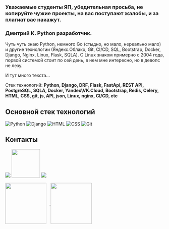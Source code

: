 ### Уважаемые студенты ЯП, убедительная просьба, не копируйте чужие проекты, на вас поступают жалобы, и за плагиат вас накажут.

### Дмитрий К. Python разработчик.
Чуть чуть знаю Python, немного Go (стыдно, но мало, нереально мало) и другие технологии (Яндекс.Облако, Git, CI/CD, SQL, Bootstrap, Docker, Django, Nginx, Linux, Flask, SQLA). С Linux знаком примерно с 2004 года, порвой системой стоит по сей день, в нем мне интересно, но в девопс не лезу.

И тут много текста...

Стек технологий:
**Python, Django, DRF, Flask, FastApi, REST API, PostgreSQL, SQLA, Docker, Yandex\VK.Cloud, Bootstrap, Redis, Celery, HTML, CSS, git, js, API, json, Linux, nginx, CI/CD, etc**

## Основной стек технологий
![Python](/svg/python.svg)
![Django](/svg/django.svg)
![HTML](/svg/html-5.svg)
![CSS](/svg/css3.svg)
![Git](/svg/git.svg)

## Контакты
[<img src="./svg/telegram.svg">](https://t.me/Dmitriy_id)
[<img src="./svg/gmail.svg" width="90px" height="90px">](mailto:thebrootos@gmail.com)
[<img src="./svg/Linkedin.svg">](https://www.linkedin.com/in/dmitriy-klepikov/)

<div>
<a href="https://github-readme-stats.vercel.app/api?username=themasterid&hide=contribs&show_icons=true&theme=dark">
  <img  align="center" height="130" style="margin-right: 10px" src="https://github-readme-stats.vercel.app/api?username=themasterid&hide=contribs&show_icons=true&theme=dark" />
</a>
<a href="https://github-readme-stats.vercel.app/api/top-langs/?username=themasterid&layout=compact&theme=dark">
  <img align="center" height="130" src="https://github-readme-stats.vercel.app/api/top-langs/?username=themasterid&layout=compact&theme=dark" />
</a>
</div>
